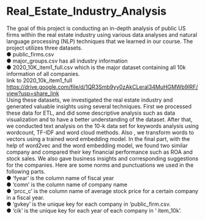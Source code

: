 # Real_Estate_Industry_Analysis

The goal of this project is conducting an in-depth analysis of public US firms within the real estate industry using various data analyses and natural language processing (NLP) techniques
that we learned in our course. The project utilizes three datasets.</br>
● public_firms.csv</br>
● major_groups.csv has all industry information</br>
● 2020_10K_item1_full.csv which is the major dataset containing all 10k information of all companies.</br>
link to 2020_10k_item1_full https://drive.google.com/file/d/1QR3Smb9yy0zAkCLeral34MuHGMWb9lRF/view?usp=share_link
</br>
Using these datasets, we investigated the real estate industry and generated valuable insights
using several techniques. First we processed these data for ETL, and did some descriptive
analysis such as data visualization and to have a better understanding of the dataset. After that,
we conducted text analysis on the 10-k data set for keywords analysis using wordcount, TF-IDF
and word cloud methods. Also , we transform words to vectors using a trained word embedding
model. In the final part, with the help of word2vec and the word embedding model, we found
two similar company and compared their key financial performance such as ROA and stock
sales. We also gave business insights and corresponding suggestions for the companies.
Here are some norms and punctuations we used in the following parts.</br>
● ‘fyear’ is the column name of fiscal year</br>
● ‘comn’ is the column name of company name</br>
● ‘prcc_c’ is the column name of average stock price for a certain company in a fiscal year.</br>
● ‘gvkey’ is the unique key for each company in ‘public_firm.csv.</br>
● ‘cik’ is the unique key for each year of each company in ‘ item_10k’.</br>
